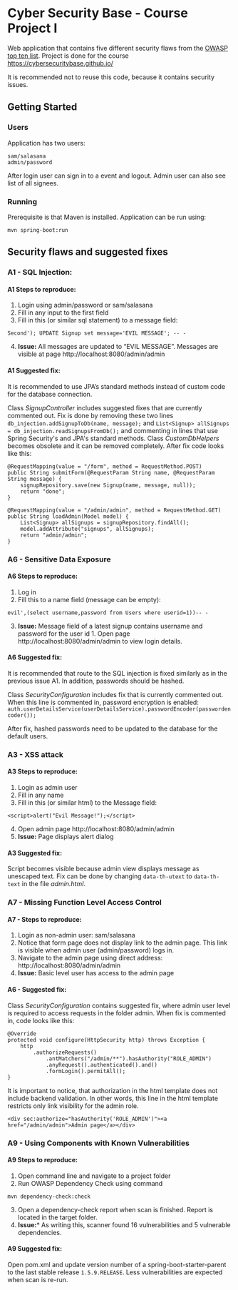 # Cyber Security Base - Course Project I

Web application that contains five different security flaws from the [OWASP top ten list](https://www.owasp.org/index.php/Top_10_2013-Top_10). Project is done for the course https://cybersecuritybase.github.io/ 

It is recommended not to reuse this code, because it contains security issues.


## Getting Started

### Users

Application has two users:

```
sam/salasana
admin/password
```

After login user can sign in to a event and logout. Admin user can also see list of all signees.

###  Running

Prerequisite is that Maven is installed. Application can be run using:
```
mvn spring-boot:run
```



## Security flaws and suggested fixes


### A1 - SQL Injection:

#### A1 Steps to reproduce:

1. Login using admin/password or sam/salasana
2. Fill in any input to the first field
3. Fill in this (or similar sql statement) to a message field:
```
Second'); UPDATE Signup set message='EVIL MESSAGE'; -- -
```
4. **Issue:** All messages are updated to “EVIL MESSAGE”. Messages are visible at page http://localhost:8080/admin/admin

#### A1 Suggested fix:

It is recommended to use JPA’s standard methods instead of custom code for the database connection.

Class _SignupController_ includes suggested fixes that are currently commented out. Fix is done by removing these two lines `db_injection.addSignupToDb(name, message);` and `List<Signup> allSignups = db_injection.readSignupsFromDb();` and commenting in lines that use Spring Security's and JPA's standard methods. Class _CustomDbHelpers_ becomes obsolete and it can be removed completely. After fix code looks like this:

    @RequestMapping(value = "/form", method = RequestMethod.POST)
    public String submitForm(@RequestParam String name, @RequestParam String message) {
        signupRepository.save(new Signup(name, message, null));
        return "done";
    }
    
    @RequestMapping(value = "/admin/admin", method = RequestMethod.GET)
    public String loadAdmin(Model model) {
        List<Signup> allSignups = signupRepository.findAll();
        model.addAttribute("signups", allSignups);
        return "admin/admin";
    }


### A6 - Sensitive Data Exposure

#### A6 Steps to reproduce:
1. Log in
2. Fill this to a name field (message can be empty):
```
evil',(select username,password from Users where userid=1))-- -
```
3. **Issue:** Message field of a latest signup contains username and password for the user id 1. Open page http://localhost:8080/admin/admin to view login details.

#### A6 Suggested fix:

It is recommended that route to the SQL injection is fixed similarly as in the previous issue A1. In addition, passwords should be hashed. 

Class _SecurityConfiguration_ includes fix that is currently commented out. When this line is commented in, password encryption is enabled: `auth.userDetailsService(userDetailsService).passwordEncoder(passwordencoder());`

After fix, hashed passwords need to be updated to the database for the default users.

### A3 - XSS attack

#### A3 Steps to reproduce:

1. Login as admin user
2. Fill in any name
3. Fill in this (or similar html) to the Message field:
```
<script>alert("Evil Message!");</script>
```
4. Open admin page http://localhost:8080/admin/admin
5. **Issue:** Page displays alert dialog

#### A3 Suggested fix:

Script becomes visible because admin view displays message as unescaped text. Fix can be done by changing `data-th-utext` to `data-th-text` in the file _admin.html_.


### A7 - Missing Function Level Access Control

#### A7 - Steps to reproduce:

1. Login as non-admin user: sam/salasana
2. Notice that form page does not display link to the admin page. This link is visible when admin user (admin/password) logs in.
3. Navigate to the admin page using direct address: http://localhost:8080/admin/admin
4. **Issue:** Basic level user has access to the admin page

#### A6 - Suggested fix:

Class _SecurityConfiguration_ contains suggested fix, where admin user level is required to access requests in the folder admin. When fix is commented in, code looks like this:

```
@Override
protected void configure(HttpSecurity http) throws Exception {
	http
    	.authorizeRequests()
        	.antMatchers("/admin/**").hasAuthority("ROLE_ADMIN")
           	.anyRequest().authenticated().and()
           	.formLogin().permitAll();
}
```

It is important to notice, that authorization in the html template does not include backend validation. In other words, this line in the html template restricts only link visibility for the admin role.

```
<div sec:authorize="hasAuthority('ROLE_ADMIN')"><a href="/admin/admin">Admin page</a></div>
```


### A9 - Using Components with Known Vulnerabilities

#### A9 Steps to reproduce:

1. Open command line and navigate to a project folder
2. Run  OWASP Dependency Check using command 
```
mvn dependency-check:check
```
3. Open a dependency-check report when scan is finished. Report is located in the target folder.
4. **Issue:*** As writing this, scanner found 16 vulnerabilities and 5 vulnerable dependencies.

#### A9 Suggested fix:

Open pom.xml and update version number of a spring-boot-starter-parent to the last stable release `1.5.9.RELEASE`. Less vulnerabilities are expected when scan is re-run.
